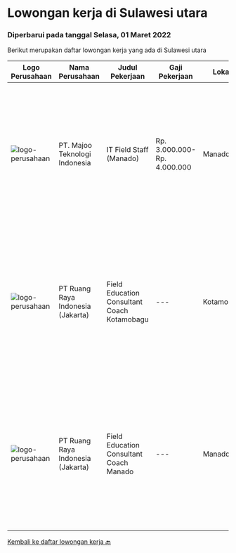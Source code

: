 
  # Lowongan kerja di Sulawesi utara

  ### Diperbarui pada tanggal Selasa, 01 Maret 2022

  Berikut merupakan daftar lowongan kerja yang ada di Sulawesi utara

  |Logo Perusahaan | Nama Perusahaan | Judul Pekerjaan | Gaji Pekerjaan | Lokasi | Deskripsi | Tanggal diunggah | Pranala |
  | -------------- | --------------- | --------------- | --------- | --------- | -------------- | ------- | ----------- |
  |![logo-perusahaan](https://image-service-cdn.seek.com.au/2a2c8a948d223cf92abbc34c9b4e6cee325386db/ee4dce1061f3f616224767ad58cb2fc751b8d2dc)|PT. Majoo Teknologi Indonesia|IT Field Staff (Manado)|Rp. 3.000.000-Rp. 4.000.000|Manado|Deskripsi Pekerjaan: Melakukan instalasi beserta pengaturan software dan hardware majoo. Memberikan edukasi (training) kepada staff / manager/ owner...|Rabu, 16 Februari 2022|https://www.jobstreet.co.id/id/job/it-field-staff-manado-3782397?token=0~c7246cd3-c148-442c-ad4c-49eb459bb9b9&sectionRank=1&jobId=jobstreet-id-job-3782397|
|![logo-perusahaan](https://image-service-cdn.seek.com.au/7eee59ea5934120f389dd02961ddcb6b62946481/ee4dce1061f3f616224767ad58cb2fc751b8d2dc)|PT Ruang Raya Indonesia (Jakarta)|Field Education Consultant Coach Kotamobagu|---|Kotamobagu|Ruangguru is a tech-enabled education company that provides a one-stop learning experience for students to have better access to quality content and...|Jumat, 25 Februari 2022|https://www.jobstreet.co.id/id/job/field-education-consultant-coach-kotamobagu-1030728151?token=0~c7246cd3-c148-442c-ad4c-49eb459bb9b9&sectionRank=2&jobId=jobstreet-id-job-1030728151|
|![logo-perusahaan](https://image-service-cdn.seek.com.au/7eee59ea5934120f389dd02961ddcb6b62946481/ee4dce1061f3f616224767ad58cb2fc751b8d2dc)|PT Ruang Raya Indonesia (Jakarta)|Field Education Consultant Coach Manado|---|Manado|Ruangguru is a tech-enabled education company that provides a one-stop learning experience for students to have better access to quality content and...|Jumat, 25 Februari 2022|https://www.jobstreet.co.id/id/job/field-education-consultant-coach-manado-1030728085?token=0~c7246cd3-c148-442c-ad4c-49eb459bb9b9&sectionRank=3&jobId=jobstreet-id-job-1030728085|


  [Kembali ke daftar lowongan kerja 🔙](../README.md#daftar-lowongan-kerja)
  
